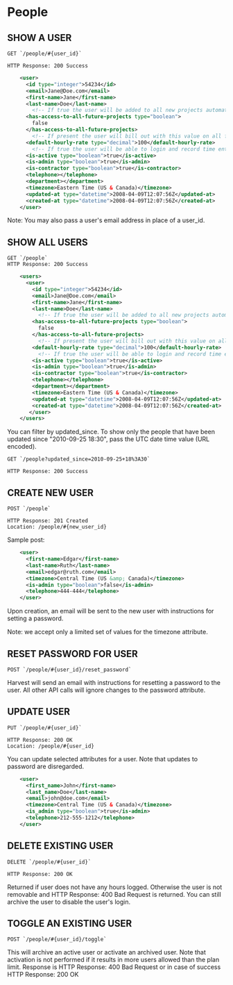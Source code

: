 # People

## SHOW A USER

    GET `/people/#{user_id}`

    HTTP Response: 200 Success

```xml
    <user>
      <id type="integer">54234</id>
      <email>Jane@Doe.com</email>
      <first-name>Jane</first-name>
      <last-name>Doe</last-name>
        <!-- If true the user will be added to all new projects automatically -->
      <has-access-to-all-future-projects type="boolean">
        false
      </has-access-to-all-future-projects>
        <!-- If present the user will bill out with this value on all future projects she is added to. To change existing rates You'll have to change the UserAssignment object -->
      <default-hourly-rate type="decimal">100</default-hourly-rate>
        <!-- If true the user will be able to login and record time entries -->
      <is-active type="boolean">true</is-active>
      <is-admin type="boolean">true</is-admin>
      <is-contractor type="boolean">true</is-contractor>
      <telephone></telephone>
      <department></department>
      <timezone>Eastern Time (US & Canada)</timezone>
      <updated-at type="datetime">2008-04-09T12:07:56Z</updated-at>
      <created-at type="datetime">2008-04-09T12:07:56Z</created-at>
    </user>
```

Note: You may also pass a user's email address in place of a user_id.

## SHOW ALL USERS

    GET `/people`
    HTTP Response: 200 Success

```xml
    <users>
      <user>
        <id type="integer">54234</id>
        <email>Jane@Doe.com</email>
        <first-name>Jane</first-name>
        <last-name>Doe</last-name>
          <!-- If true the user will be added to all new projects automatically -->
        <has-access-to-all-future-projects type="boolean">
          false
        </has-access-to-all-future-projects>
          <!-- If present the user will bill out with this value on all future projects she is added to. To change existing rates you'll have to change the UserAssignment object -->
        <default-hourly-rate type="decimal">100</default-hourly-rate>
          <!-- If true the user will be able to login and record time entries -->
        <is-active type="boolean">true</is-active>
        <is-admin type="boolean">true</is-admin>
        <is-contractor type="boolean">true</is-contractor>
        <telephone></telephone>
        <department></department>
        <timezone>Eastern Time (US & Canada)</timezone>
        <updated-at type="datetime">2008-04-09T12:07:56Z</updated-at>
        <created-at type="datetime">2008-04-09T12:07:56Z</created-at>
       </user>
    </users>
```

You can filter by updated_since. To show only the people that have been updated since "2010-09-25 18:30", pass the UTC date time value (URL encoded).

    GET `/people?updated_since=2010-09-25+18%3A30`

    HTTP Response: 200 Success

## CREATE NEW USER

    POST `/people`

    HTTP Response: 201 Created
    Location: /people/#{new_user_id}

Sample post:

```xml
    <user>
      <first-name>Edgar</first-name>
      <last-name>Ruth</last-name>
      <email>edgar@ruth.com</email>
      <timezone>Central Time (US &amp; Canada)</timezone>
      <is-admin type="boolean">false</is-admin>
      <telephone>444-444</telephone>
    </user>
```

Upon creation, an email will be sent to the new user with instructions for setting a password.

Note: we accept only a limited set of values for the timezone attribute.

## RESET PASSWORD FOR USER

    POST `/people/#{user_id}/reset_password`

Harvest will send an email with instructions for resetting a password to the user. All other API calls will ignore changes to the password attribute.

## UPDATE USER

    PUT `/people/#{user_id}`

    HTTP Response: 200 OK
    Location: /people/#{user_id}

You can update selected attributes for a user. Note that updates to password are disregarded.

```xml
    <user>
      <first_name>John</first-name>
      <last_name>Doe</last-name>
      <email>john@doe.com</email>
      <timezone>Central Time (US & Canada)</timezone>
      <is_admin type="boolean">true</is-admin>
      <telephone>212-555-1212</telephone>
    </user>
```

## DELETE EXISTING USER

    DELETE `/people/#{user_id}`

    HTTP Response: 200 OK

Returned if user does not have any hours logged. Otherwise the user is not removable and HTTP Response: 400 Bad Request is returned. You can still archive the user to disable the user's login.

## TOGGLE AN EXISTING USER

    POST `/people/#{user_id}/toggle`

This will archive an active user or activate an archived user. Note that activation is not performed if it results in more users allowed than the plan limit. Response is HTTP Response: 400 Bad Request or in case of success HTTP Response: 200 OK